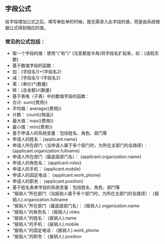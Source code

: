 ## 字段公式

给字段增加公式之后，填写审批单的时候，就无需录入此字段的值，而是由系统根据公式得到相应的值。

### 常见的公式包括：
- 取一个字段的值：使用“{”和“}” (注意都是半角)将字段名扩起来，如：{请假天数}
- 基于数值字段的函数：
 - 加：{字段名1}+{字段名2}
 - 减：{字段名1}-{字段名2}
 - 乘：{单价}*{数量}
 - 除：{总金额}/{数量}
- 基于表格（子表）中的数值字段的函数：
 - 合计:   sum({费用})
 - 平均值：average({费用})
 - 计数：  count({物品})
 - 最大值：max({费用})
 - 最小值：min({费用})
- 基于申请人的系统变量：包括姓名、角色、部门等
 - 申请人的姓名：{applicant.name}
 - 申请人所在部门（当申请人属于多个部门时，为所在主部门的全路径）： {applicant.organization.fullname}
 - 申请人所在部门（最底层部门名）： {applicant.organization.name}
 - 申请人的角色名： {applicant.roles}
 - 申请人的手机： {applicant.mobile}
 - 申请人的固定电话： {applicant.work_phone}
 - 申请人的职务： {applicant.position}
- 基于姓名表单字段的系统变量：包括姓名、角色、部门等
 - “报销人”所在部门（当报销人属于多个部门时，为所在主部门的全路径）： {报销人}.organization.fullname
 - “报销人”所在部门（最底层部门名）： {报销人}.organization.name
 - “报销人”的角色名： {报销人}.roles
 - “报销人”的姓名： {报销人}.name
 - “报销人”的手机： {报销人}.mobile
 - “报销人”的固定电话： {报销人}.work_phone
 - “报销人”的职务： {报销人}.position
